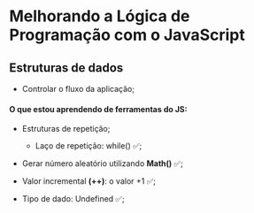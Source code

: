# Melhorando a Lógica de Programação com o JavaScript

## Estruturas de dados

- Controlar o fluxo da aplicação;

#### O que estou aprendendo de ferramentas do JS:

- Estruturas de repetição;
  - Laço de repetição: while() ✅;
- Gerar número aleatório utilizando **Math()** ✅;

- Valor incremental **(++)**: o valor +1 ✅;
- Tipo de dado: Undefined ✅;

